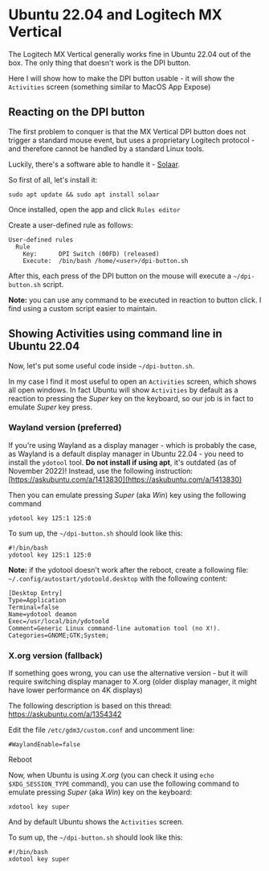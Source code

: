 # Ubuntu 22.04 and Logitech MX Vertical
The Logitech MX Vertical generally works fine in Ubuntu 22.04 out of the box.
The only thing that doesn't work is the DPI button.

Here I will show how to make the DPI button usable - it will show the `Activities` screen
(something similar to MacOS App Expose)

## Reacting on the DPI button

The first problem to conquer is that the MX Vertical DPI button does not trigger a standard mouse event,
but uses a proprietary Logitech protocol - and therefore cannot be handled by a standard Linux tools.

Luckily, there's a software able to handle it - [Solaar](https://pwr-solaar.github.io/Solaar/).

So first of all, let's install it:
```shell
sudo apt update && sudo apt install solaar
```
Once installed, open the app and click `Rules editor`

Create a user-defined rule as follows:
```text
User-defined rules
  Rule
    Key:      DPI Switch (00FD) (released)
    Execute:  /bin/bash /home/<user>/dpi-button.sh
```
After this, each press of the DPI button on the mouse will execute a `~/dpi-button.sh` script.

**Note:** you can use any command to be executed in reaction to button click. I find using a custom script
easier to maintain.

## Showing Activities using command line in Ubuntu 22.04
Now, let's put some useful code inside `~/dpi-button.sh`.

In my case I find it most useful to open an `Activities` screen, which shows all open windows.
In fact Ubuntu will show `Activities` by default as a reaction to pressing the _Super_ key
on the keyboard, so our job is in fact to emulate _Super_ key press.

### Wayland version (preferred)
If you're using Wayland as a display manager - which is probably the case, as Wayland is a default
display manager in Ubuntu 22.04 - you need to install the `ydotool` tool. **Do not install if using apt**, 
it's outdated (as of November 2022)! Instead, use the following instruction: [https://askubuntu.com/a/1413830](https://askubuntu.com/a/1413830)

Then you can emulate pressing _Super_ (aka _Win_) key using the following command
```shell
ydotool key 125:1 125:0
```

To sum up, the `~/dpi-button.sh` should look like this:
```shell title="~/dpi-button.sh"
#!/bin/bash
ydotool key 125:1 125:0
```

**Note:** if the ydotool doesn't work after the reboot, create a following file: `~/.config/autostart/ydotoold.desktop`
with the following content:
```text title="~/.config/autostart/ydotoold.desktop"
[Desktop Entry]
Type=Application
Terminal=false
Name=ydotool deamon
Exec=/usr/local/bin/ydotoold
Comment=Generic Linux command-line automation tool (no X!).
Categories=GNOME;GTK;System;

```


### X.org version (fallback)
If something goes wrong, you can use the alternative version - but it will require switching display manager
to X.org (older display manager, it might have lower performance on 4K displays)

The following description is based on this thread: https://askubuntu.com/a/1354342

Edit the file `/etc/gdm3/custom.conf` and uncomment line:
```text
#WaylandEnable=false  
```
Reboot

Now, when Ubuntu is using _X.org_ (you can check it using `echo $XDG_SESSION_TYPE` command),
you can use the following command to emulate pressing _Super_ (aka _Win_) key on the keyboard:
```shell
xdotool key super
```
And by default Ubuntu shows the `Activities` screen.

To sum up, the `~/dpi-button.sh` should look like this:
```shell title="~/dpi-button.sh"
#!/bin/bash
xdotool key super
```

